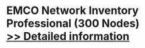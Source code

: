 # EMCO Network Inventory Professional (300 Nodes)<br />[>> Detailed information](https://secure.shareit.com/shareit/product.html?productid=300247721&affiliateid=200057808)
